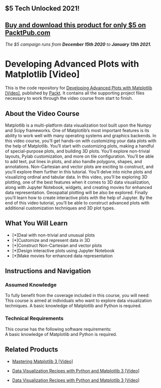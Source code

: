 ## $5 Tech Unlocked 2021!
[Buy and download this product for only $5 on PacktPub.com](https://www.packtpub.com/)
-----
*The $5 campaign         runs from __December 15th 2020__ to __January 13th 2021.__*

# Developing Advanced Plots with Matplotlib [Video]
This is the code repository for [Developing Advanced Plots with Matplotlib [Video]](https://www.packtpub.com/big-data-and-business-intelligence/developing-advanced-plots-matplotlib-video?utm_source=github&utm_medium=repository&utm_campaign=9781788627825), published by [Packt](https://www.packtpub.com/?utm_source=github). It contains all the supporting project files necessary to work through the video course from start to finish.
## About the Video Course
Matplotlib is a multi-platform data visualization tool built upon the Numpy and Scipy frameworks. One of Matplotlib’s most important features is its ability to work well with many operating systems and graphics backends. In this video course, you’ll get hands-on with customizing your data plots with the help of Matplotlib. You’ll start with customizing plots, making a handful of special-purpose plots, and building 3D plots. You’ll explore non-trivial layouts, Pylab customization, and more on tile configuration. You’ll be able to add text, put lines in plots, and also handle polygons, shapes, and annotations. Non-Cartesian and vector plots are exciting to construct, and you’ll explore them further in this tutorial. You’ll delve into niche plots and visualizing ordinal and tabular data.
In this video, you’ll be exploring 3D plotting, one of the best features when it comes to 3D data visualization, along with Jupyter Notebook, widgets, and creating movies for enhanced data representation. Geospatial plotting will be also be explored. Finally you’ll learn how to create interactive plots with the help of Jupyter. By the end of this video tutorial, you’ll be able to construct advanced plots with additional customization techniques and 3D plot types.

<H2>What You Will Learn</H2>
<DIV class=book-info-will-learn-text>
<UL>
<LI>[*]Deal with non-trivial and unusual plots
<LI>[*]Customize and represent data in 3D 
<LI>[*]Construct Non-Cartesian and vector plots
<LI>[*]Design interactive plots using Jupyter Notebook
<LI>[*]Make movies for enhanced data representation  </LI></UL></DIV>

## Instructions and Navigation
### Assumed Knowledge
To fully benefit from the coverage included in this course, you will need:<br/>
This course is aimed at individuals who want to explore data visualization techniques. A basic knowledge of Matplotlib and Python is required.
### Technical Requirements
This course has the following software requirements:<br/>
A basic knowledge of Matplotlib and Python is required.

## Related Products
* [Mastering Matplotlib 3 [Video]](https://www.packtpub.com/big-data-and-business-intelligence/mastering-matplotlib-3-video?utm_source=github&utm_medium=repository&utm_campaign=9781789958928)

* [Data Visualization Recipes with Python and Matplotlib 3 [Video]](https://www.packtpub.com/big-data-and-business-intelligence/data-visualization-recipes-python-and-matplotlib-3-video?utm_source=github&utm_medium=repository&utm_campaign=9781789957792)

* [Data Visualization Recipes with Python and Matplotlib 3 [Video]](https://www.packtpub.com/big-data-and-business-intelligence/data-visualization-recipes-python-and-matplotlib-3-video?utm_source=github&utm_medium=repository&utm_campaign=9781789957792)

